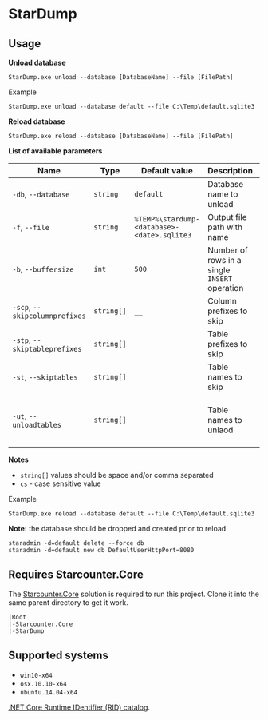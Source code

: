 # StarDump

## Usage

**Unload database**

```
StarDump.exe unload --database [DatabaseName] --file [FilePath]
```

Example

```
StarDump.exe unload --database default --file C:\Temp\default.sqlite3
```

**Reload database**

```
StarDump.exe reload --database [DatabaseName] --file [FilePath]
```

**List of available parameters**

| Name                           | Type       | Default value                               | Description                                   | Notes                                               |
|--------------------------------|------------|---------------------------------------------|-----------------------------------------------|-----------------------------------------------------|
| `-db`, `--database`            | `string`   | `default`                                   | Database name to unload                       |                                                     |
| `-f`, `--file`                 | `string`   | `%TEMP%\stardump-<database>-<date>.sqlite3` | Output file path with name                    |                                                     |
| `-b`, `--buffersize`           | `int`      | `500`                                       | Number of rows in a single `INSERT` operation |                                                     |
| `-scp`, `--skipcolumnprefixes` | `string[]` | `__`                                        | Column prefixes to skip                       |                                                     |
| `-stp`, `--skiptableprefixes`  | `string[]` |                                             | Table prefixes to skip                        | `cs`                                                |
| `-st`, `--skiptables`          | `string[]` |                                             | Table names to skip                           | `cs`                                                |
| `-ut`, `--unloadtables`        | `string[]` |                                             | Table names to unlaod                         | `cs`, disables `-stp` and `-st` parameters when set |

**Notes**

- `string[]` values should be space and/or comma separated
- `cs` - case sensitive value

Example

```
StarDump.exe reload --database default --file C:\Temp\default.sqlite3
```

**Note:** the database should be dropped and created prior to reload.

```
staradmin -d=default delete --force db
staradmin -d=default new db DefaultUserHttpPort=8080
```

## Requires Starcounter.Core

The [Starcounter.Core](https://github.com/Starcounter/Starcounter.Core/) solution is required to run this project.
Clone it into the same parent directory to get it work.

```
|Root
|-Starcounter.Core
|-StarDump  
```

## Supported systems

- `win10-x64`
- `osx.10.10-x64`
- `ubuntu.14.04-x64`

[.NET Core Runtime IDentifier (RID) catalog](https://docs.microsoft.com/en-us/dotnet/articles/core/rid-catalog).